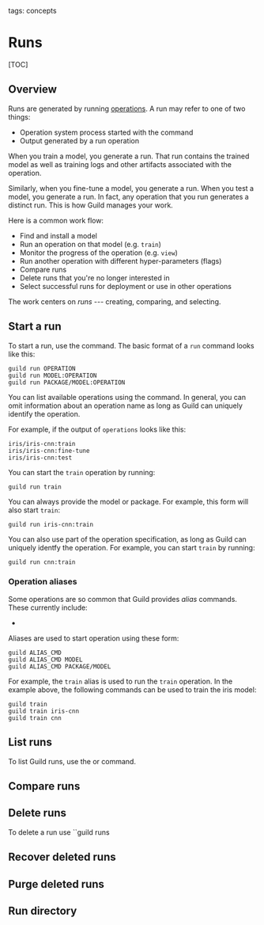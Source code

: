 tags: concepts

# Runs

[TOC]

## Overview

Runs are generated by running [operations](term:operation). A run may
refer to one of two things:

- Operation system process started with the [](cmd:run) command
- Output generated by a run operation

When you train a model, you generate a run. That run contains the
trained model as well as training logs and other artifacts associated
with the operation.

Similarly, when you fine-tune a model, you generate a run. When you
test a model, you generate a run. In fact, any operation that you run
generates a distinct run. This is how Guild manages your work.

Here is a common work flow:

- Find and install a model
- Run an operation on that model (e.g. `train`)
- Monitor the progress of the operation (e.g. `view`)
- Run another operation with different hyper-parameters (flags)
- Compare runs
- Delete runs that you're no longer interested in
- Select successful runs for deployment or use in other operations

The work centers on *runs* --- creating, comparing, and selecting.

## Start a run

To start a run, use the [](cmd:run) command. The basic format of a
`run` command looks like this:

```
guild run OPERATION
guild run MODEL:OPERATION
guild run PACKAGE/MODEL:OPERATION
```

You can list available operations using the [](cmd:operations)
command. In general, you can omit information about an operation name
as long as Guild can uniquely identify the operation.

For example, if the output of `operations` looks like this:

``` output
iris/iris-cnn:train
iris/iris-cnn:fine-tune
iris/iris-cnn:test
```

You can start the `train` operation by running:

``` command
guild run train
```

You can always provide the model or package. For example, this form
will also start `train`:

``` command
guild run iris-cnn:train
```

You can also use part of the operation specification, as long as Guild
can uniquely identfy the operation. For example, you can start `train`
by running:

```
guild run cnn:train
```

### Operation aliases

Some operations are so common that Guild provides *alias*
commands. These currently include:

- [](cmd:train)

Aliases are used to start operation using these form:

```
guild ALIAS_CMD
guild ALIAS_CMD MODEL
guild ALIAS_CMD PACKAGE/MODEL
```

For example, the `train` alias is used to run the `train`
operation. In the example above, the following commands can be used to
train the iris model:

```
guild train
guild train iris-cnn
guild train cnn
```

## List runs

To list Guild runs, use the [](cmd:runs) or [](cmd:runs/list) command.

## Compare runs

## Delete runs

To delete a run use ``guild runs

## Recover deleted runs

## Purge deleted runs

## Run directory
